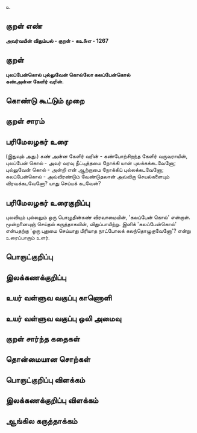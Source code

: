 உ

## குறள் எண் 

**அவர்வயின் விதும்பல் - குறள் - கஉ௬எ - 1267**

## குறள் 

**புலப்பேன்கொல் புல்லுவேன் கொல்லோ கலப்பேன்கொல்  
கண்அன்ன கேளிர் வரின்.** 

## கொண்டு கூட்டும் முறை


## குறள் சாரம் 


## பரிமேலழகர் உரை

(இதுவும் அது.) கண் அன்ன கேளிர் வரின் - கண்போற்சிறந்த கேளிர் வருவராயின், புலப்பேன் கொல் - அவர் வரவு நீட்டித்தமை நோக்கி யான் புலக்கக்கடவேனோ; புல்லுவேன் கொல் - அன்றி என் ஆற்றாமை நோக்கிப் புல்லக்கடவேனோ; கலப்பேன்கொல் - அவ்விரண்டும் வேண்டுதலான் அவ்விரு செயல்களையும் விரவக்கடவேனோ? யாது செய்யக் கடவேன்?

## பரிமேலழகர் உரைகுறிப்பு   

புலவியும் புல்லலும் ஒரு பொழுதின்கண் விரவாமையின், 'கலப்பேன் கொல்' என்றாள். மூன்றனையுஞ் செய்தல் கருத்தாகலின், விதுப்பாயிற்று. இனிக் 'கலப்பேன்கொல்' என்பதற்கு 'ஒரு புதுமை செய்யாது பிரியாத நாட்போலக் கலந்தொழுகுவேனோ'? என்று உரைப்பாரும் உளர்.

## பொருட்குறிப்பு 


## இலக்கணக்குறிப்பு  


## உயர் வள்ளுவ வகுப்பு காணொளி


## உயர் வள்ளுவ வகுப்பு ஒலி அமைவு 

 
## குறள் சார்ந்த கதைகள் 


## தொன்மையான சொற்கள்


## பொருட்குறிப்பு விளக்கம்


## இலக்கணக்குறிப்பு விளக்கம்


## ஆங்கில கருத்தாக்கம் 


